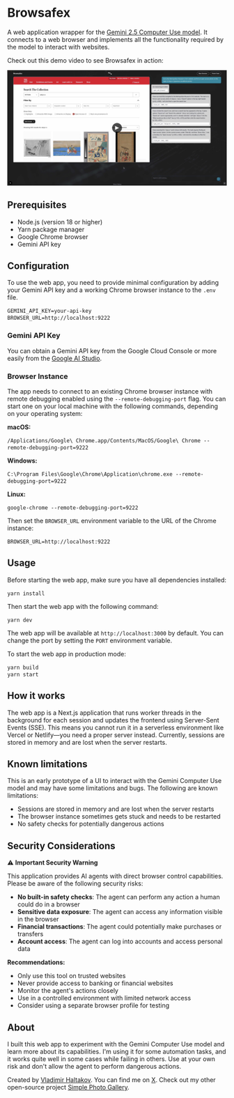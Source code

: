 # Browsafex

A web application wrapper for the [Gemini 2.5 Computer Use model](https://blog.google/technology/google-deepmind/gemini-computer-use-model/). It connects to a web browser and implements all the functionality required by the model to interact with websites.

Check out this demo video to see Browsafex in action:

<div align="center">

[![Browsafex Demo Video](./public/browsafex-demo-screenshot.jpg)](https://youtu.be/2qL5L4xzgWo)

</div>

## Prerequisites

- Node.js (version 18 or higher)
- Yarn package manager
- Google Chrome browser
- Gemini API key

## Configuration

To use the web app, you need to provide minimal configuration by adding your Gemini API key and a working Chrome browser instance to the `.env` file.

```
GEMINI_API_KEY=your-api-key
BROWSER_URL=http://localhost:9222
```

### Gemini API Key

You can obtain a Gemini API key from the Google Cloud Console or more easily from the [Google AI Studio](https://aistudio.google.com/app/api-keys).

### Browser Instance

The app needs to connect to an existing Chrome browser instance with remote debugging enabled using the `--remote-debugging-port` flag. You can start one on your local machine with the following commands, depending on your operating system:

**macOS:**

```
/Applications/Google\ Chrome.app/Contents/MacOS/Google\ Chrome --remote-debugging-port=9222
```

**Windows:**

```
C:\Program Files\Google\Chrome\Application\chrome.exe --remote-debugging-port=9222
```

**Linux:**

```
google-chrome --remote-debugging-port=9222
```

Then set the `BROWSER_URL` environment variable to the URL of the Chrome instance:

```
BROWSER_URL=http://localhost:9222
```

## Usage

Before starting the web app, make sure you have all dependencies installed:

```
yarn install
```

Then start the web app with the following command:

```
yarn dev
```

The web app will be available at `http://localhost:3000` by default. You can change the port by setting the `PORT` environment variable.

To start the web app in production mode:

```
yarn build
yarn start
```

## How it works

The web app is a Next.js application that runs worker threads in the background for each session and updates the frontend using Server-Sent Events (SSE). This means you cannot run it in a serverless environment like Vercel or Netlify—you need a proper server instead. Currently, sessions are stored in memory and are lost when the server restarts.

## Known limitations

This is an early prototype of a UI to interact with the Gemini Computer Use model and may have some limitations and bugs. The following are known limitations:

- Sessions are stored in memory and are lost when the server restarts
- The browser instance sometimes gets stuck and needs to be restarted
- No safety checks for potentially dangerous actions

## Security Considerations

⚠️ **Important Security Warning**

This application provides AI agents with direct browser control capabilities. Please be aware of the following security risks:

- **No built-in safety checks**: The agent can perform any action a human could do in a browser
- **Sensitive data exposure**: The agent can access any information visible in the browser
- **Financial transactions**: The agent could potentially make purchases or transfers
- **Account access**: The agent can log into accounts and access personal data

**Recommendations:**

- Only use this tool on trusted websites
- Never provide access to banking or financial websites
- Monitor the agent's actions closely
- Use in a controlled environment with limited network access
- Consider using a separate browser profile for testing

## About

I built this web app to experiment with the Gemini Computer Use model and learn more about its capabilities. I'm using it for some automation tasks, and it works quite well in some cases while failing in others. Use at your own risk and don't allow the agent to perform dangerous actions.

Created by [Vladimir Haltakov](https://haltakov.net). You can find me on [X](https://x.com/haltakov). Check out my other open-source project [Simple Photo Gallery](https://simple.photo).
